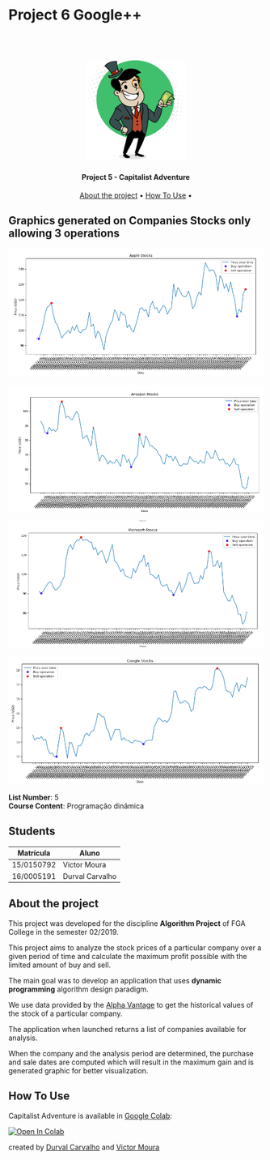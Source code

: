 # Project 6 Google++

<h1 align="center">
  <br>
    <a href="static/logo.png">
      <img src="static/logo.png" alt="Capitalist Adventure Logo" width="200">
    </a>
  <br>
</h1>

<h4 align="center"> Project 5 - Capitalist Adventure </h4>

<p align="center">
  <a href="#about-the-project">About the project</a> •
  <a href="#how-to-use">How To Use</a> •
</p>

## Graphics generated on Companies Stocks only allowing 3 operations

<p align="center">
  <img src="static/apple_stocks.png">
</p>

<p align="center">
  <img src="static/amazon_stocks.png">
</p>

<p align="center">
  <img src="static/microsoft_stocks.png">
</p>

<p align="center">
  <img src="static/google_stocks.png">
</p>

**List Number**: 5<br>
**Course Content**: Programação dinâmica<br>

## Students
| Matrícula  | Aluno                              |
| ---------- | ---------------------------------- |
| 15/0150792 | Victor Moura                       |
| 16/0005191 | Durval Carvalho                    |

## About the project

This project was developed for the discipline
**Algorithm Project** of FGA College in the semester 02/2019.

This project aims to analyze the stock prices of a
particular company over a given period of time and calculate
the maximum profit possible with the limited amount of buy
and sell.

The main goal was to develop an application that uses
**dynamic programming** algorithm design paradigm.

We use data provided by the [Alpha Vantage](https://www.alphavantage.co/)
to get the historical values of the stock of a particular
company.

The application when launched returns a list of companies
available for analysis.

When the company and the analysis period are determined,
the purchase and sale dates are computed which will result
in the maximum gain and is generated graphic for better
visualization.

## How To Use
  
  Capitalist Adventure is available in [Google Colab](https://colab.research.google.com/github/projeto-de-algoritmos-2019-2/project-5-capitalist-adventure/blob/master/OptimalTradingStrategies_DPApproach.ipynb):

  <a href="https://colab.research.google.com/github/projeto-de-algoritmos-2019-2/project-5-capitalist-adventure/blob/master/OptimalTradingStrategies_DPApproach.ipynb" target="_parent">
      <img src="https://colab.research.google.com/assets/colab-badge.svg" alt="Open In Colab"/>
  </a>

created by [Durval Carvalho](https://github.com/durvalcarvalho) and [Victor Moura](https://github.com/victorcmoura)
